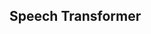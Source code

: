 ## Speech Transformer

<!-- 1.Speech-Transformer: A No-Recurrence Sequence-to-Sequence Model for Speech Recognition
2.The SpeechTransformer for Large-scale Mandarin Chinese Speech Recognition -->
